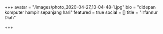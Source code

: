 +++
avatar = "/images/photo_2020-04-27_13-04-48-1.jpg"
bio = "didepan komputer hampir sepanjang hari"
featured = true
social = []
title = "Irfannur Diah"

+++
